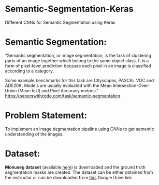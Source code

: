 # Semantic-Segmentation-Keras
Different CNNs for Semantic Segmentation using Keras

# Semantic Segmentation:
"Semantic segmentation, or image segmentation, is the task of clustering parts of an image together which belong to the same object class. It is a form of pixel-level prediction because each pixel in an image is classified according to a category.

Some example benchmarks for this task are Cityscapes, PASCAL VOC and ADE20K. Models are usually evaluated with the Mean Intersection-Over-Union (Mean IoU) and Pixel Accuracy metrics." -- https://paperswithcode.com/task/semantic-segmentation

# Problem Statement:
To implement an image degmentation pipeline using CNNs to get sementic understanding of the images.

# Dataset:
**Monuseg dataset** (available [here](https://monuseg.grand-challenge.org/Data/)) is downloaded and the ground truth segmentation masks are created. The dataset can be either obtained from the instructor or can be downloaded from [this](https://drive.google.com/drive/folders/1hnHjxFb52BdhxkcV_N7MdWLdagzXHzmq?usp=sharing) Google Drive link.
